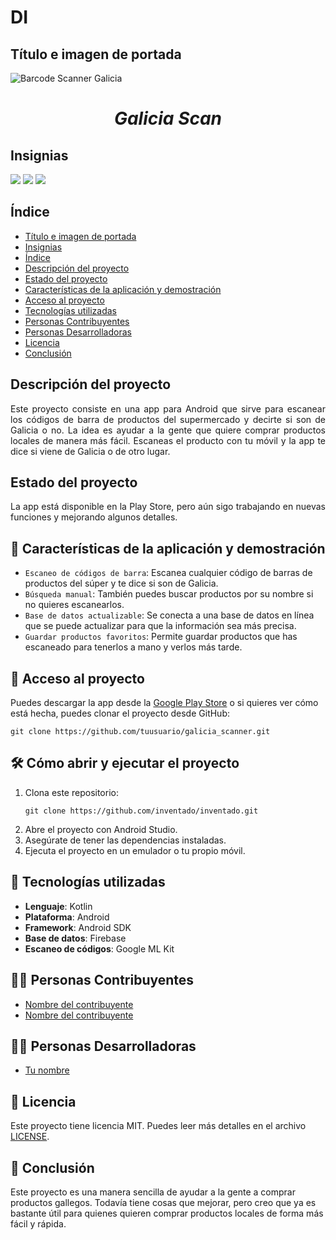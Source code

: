 # DI

## Título e imagen de portada
![Barcode Scanner Galicia](https://github.com/user-attachments/assets/d3c254d6-82cb-4394-b500-6bef213f4362)  
<h1 align="center"> <em> Galicia Scan </em> </h1>

## Insignias

<p align="left">
   <img src="https://img.shields.io/badge/STATUS-EN%20DESARROLLO-green">
   <img src="https://img.shields.io/badge/LENGUAJE-KOTLIN-orange">
   <img src="https://img.shields.io/badge/PLATAFORMA-ANDROID-blue">
   </p>

## Índice

* [Título e imagen de portada](#Título-e-imagen-de-portada)
* [Insignias](#insignias)
* [Índice](#índice)
* [Descripción del proyecto](#descripción-del-proyecto)
* [Estado del proyecto](#estado-del-proyecto)
* [Características de la aplicación y demostración](#características-de-la-aplicación-y-demostración)
* [Acceso al proyecto](#acceso-al-proyecto)
* [Tecnologías utilizadas](#tecnologías-utilizadas)
* [Personas Contribuyentes](#personas-contribuyentes)
* [Personas Desarrolladoras](#personas-desarrolladoras)
* [Licencia](#licencia)
* [Conclusión](#conclusión)

## Descripción del proyecto 

<p align="justify">
Este proyecto consiste en una app para Android que sirve para escanear los códigos de barra de productos del supermercado y decirte si son de Galicia o no. La idea es ayudar a la gente que quiere comprar productos locales de manera más fácil. Escaneas el producto con tu móvil y la app te dice si viene de Galicia o de otro lugar.</p>

## Estado del proyecto

<p align="justify">
La app está disponible en la Play Store, pero aún sigo trabajando en nuevas funciones y mejorando algunos detalles.</p>

## :hammer: Características de la aplicación y demostración

- `Escaneo de códigos de barra`: Escanea cualquier código de barras de productos del súper y te dice si son de Galicia.
- `Búsqueda manual`: También puedes buscar productos por su nombre si no quieres escanearlos.
- `Base de datos actualizable`: Se conecta a una base de datos en línea que se puede actualizar para que la información sea más precisa.
- `Guardar productos favoritos`: Permite guardar productos que has escaneado para tenerlos a mano y verlos más tarde.

## 📁 Acceso al proyecto

Puedes descargar la app desde la [Google Play Store](https://play.google.com/store/apps/details?id=com.example.galicia_scanner) o si quieres ver cómo está hecha, puedes clonar el proyecto desde GitHub:

```
git clone https://github.com/tuusuario/galicia_scanner.git
```

## 🛠️ Cómo abrir y ejecutar el proyecto

1. Clona este repositorio:
   ```
   git clone https://github.com/inventado/inventado.git
   ```
2. Abre el proyecto con Android Studio.
3. Asegúrate de tener las dependencias instaladas.
4. Ejecuta el proyecto en un emulador o tu propio móvil.

## 🚀 Tecnologías utilizadas

- **Lenguaje**: Kotlin
- **Plataforma**: Android
- **Framework**: Android SDK
- **Base de datos**: Firebase
- **Escaneo de códigos**: Google ML Kit

## 👩‍💻 Personas Contribuyentes

- [Nombre del contribuyente](https://github.com/contribuyente1)
- [Nombre del contribuyente](https://github.com/contribuyente2)

## 👩‍💻 Personas Desarrolladoras

- [Tu nombre](https://github.com/lmendezrodriguez)

## 📜 Licencia

Este proyecto tiene licencia MIT. Puedes leer más detalles en el archivo [LICENSE](LICENSE).

## 📌 Conclusión

Este proyecto es una manera sencilla de ayudar a la gente a comprar productos gallegos. Todavía tiene cosas que mejorar, pero creo que ya es bastante útil para quienes quieren comprar productos locales de forma más fácil y rápida.
